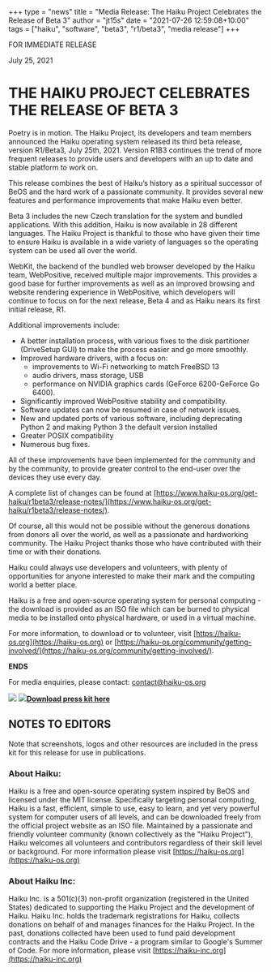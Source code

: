 +++
type = "news"
title = "Media Release: The Haiku Project Celebrates the Release of Beta 3"
author = "jt15s"
date = "2021-07-26 12:59:08+10:00"
tags = ["haiku", "software", "beta3", "r1/beta3", "media release"]
+++

<p align="left">FOR IMMEDIATE RELEASE</p>
<p align="left">July 25, 2021</p>

# THE HAIKU PROJECT CELEBRATES THE RELEASE OF BETA 3

Poetry is in motion. The Haiku Project, its developers and team members announced the
Haiku operating system released its third beta release, version R1/Beta3, July 25th, 2021.
Version R1B3 continues the trend of more frequent releases to provide users and
developers with an up to date and stable platform to work on.  

This release combines the best of Haiku’s history as a spiritual successor of BeOS and the
hard work of a passionate community. It provides several new features and performance
improvements that make Haiku even better.  

Beta 3 includes the new Czech translation for the system and bundled applications. With this
addition, Haiku is now available in 28 different languages. The Haiku Project is thankful to
those who have given their time to ensure Haiku is available in a wide variety of languages
so the operating system can be used all over the world.  

WebKit, the backend of the bundled web browser developed by the Haiku team,
WebPositive, received multiple major improvements. This provides a good base for further
improvements as well as an improved browsing and website rendering experience in
WebPositive, which developers will continue to focus on for the next release, Beta 4 and as
Haiku nears its first initial release, R1.  

Additional improvements include:
- A better installation process, with various fixes to the disk partitioner (DriveSetup
GUI) to make the process easier and go more smoothly.
- Improved hardware drivers, with a focus on:
	- improvements to Wi-Fi networking to match FreeBSD 13
	- audio drivers, mass storage, USB
	- performance on NVIDIA graphics cards (GeForce 6200-GeForce Go 6400).
- Significantly improved WebPositive stability and compatibility.
- Software updates can now be resumed in case of network issues.
- New and updated ports of various software, including deprecating Python 2 and
making Python 3 the default version installed
- Greater POSIX compatibility
- Numerous bug fixes.  

All of these improvements have been implemented for the community and by the community,
to provide greater control to the end-user over the devices they use every day.  

A complete list of changes can be found at
[https://www.haiku-os.org/get-haiku/r1beta3/release-notes/](https://www.haiku-os.org/get-haiku/r1beta3/release-notes/).  

Of course, all this would not be possible without the generous donations from donors all over
the world, as well as a passionate and hardworking community. The Haiku Project thanks
those who have contributed with their time or with their donations.  

Haiku could always use developers and volunteers, with plenty of opportunities for anyone
interested to make their mark and the computing world a better place.  

Haiku is a free and open-source operating system for personal computing - the download is
provided as an ISO file which can be burned to physical media to be installed onto physical
hardware, or used in a virtual machine.  

For more information, to download or to volunteer, visit [https://haiku-os.org](https://haiku-os.org) or
[https://haiku-os.org/community/getting-involved/](https://haiku-os.org/community/getting-involved/).  

**ENDS**  

For media enquiries, please contact:
contact@haiku-os.org  

<a href="https://www.haiku-os.org/get-haiku/"><img src="/images/GET_HAIKU.png"/></a>
<a href="/files/R1_Beta3_Press_Kit.zip"><img src="/images/download_32.png"/>**Download press kit here**</a>

## NOTES TO EDITORS
Note that screenshots, logos and other resources are included in the press kit for this
release for use in publications.

### About Haiku:
Haiku is a free and open-source operating system inspired by BeOS and licensed under the
MIT license. Specifically targeting personal computing, Haiku is a fast, efficient, simple to
use, easy to learn, and yet very powerful system for computer users of all levels, and can be
downloaded freely from the official project website as an ISO file. Maintained by a
passionate and friendly volunteer community (known collectively as the "Haiku Project"),
Haiku welcomes all volunteers and contributors regardless of their skill level or background.
For more information please visit [https://haiku-os.org](https://haiku-os.org)

### About Haiku Inc:
Haiku Inc. is a 501(c)(3) non-profit organization (registered in the United States) dedicated to
supporting the Haiku Project and the development of Haiku. Haiku Inc. holds the trademark
registrations for Haiku, collects donations on behalf of and manages finances for the Haiku
Project. In the past, donations collected have been used to fund paid development contracts
and the Haiku Code Drive - a program similar to Google's Summer of Code. For more
information, please visit [https://haiku-inc.org](https://haiku-inc.org)

